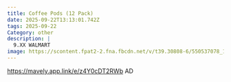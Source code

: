 ```yaml
---
title: Coffee Pods (12 Pack)
date: 2025-09-22T13:13:01.742Z
tags: 2025-09-22
Category: other
description: |
  9.XX WALMART
image: https://scontent.fpat2-2.fna.fbcdn.net/v/t39.30808-6/550537078_122184396416460521_138980180231300156_n.webp?stp=dst-jpg_p526x296_tt6&_nc_cat=110&ccb=1-7&_nc_sid=aa7b47&_nc_ohc=SGAOXOB6M08Q7kNvwG3H5o_&_nc_oc=Adm7zsVax_ILTtSfL9bP-6U-wE-tnDPsqK2zqZfHxifeR-jicCVJRp3arHZKS3NtUe1dg2-m6q0ybBrp-1h2F5pn&_nc_zt=23&_nc_ht=scontent.fpat2-2.fna&_nc_gid=OhKr2XUubvd-fgkMJjBp8w&oh=00_AfY3lPTRxk9TxImu-BndZEWDtDbb1t3KrbjGbBz0qU3wpw&oe=68D71060
---
```

https://mavely.app.link/e/z4Y0cDT2RWb   AD